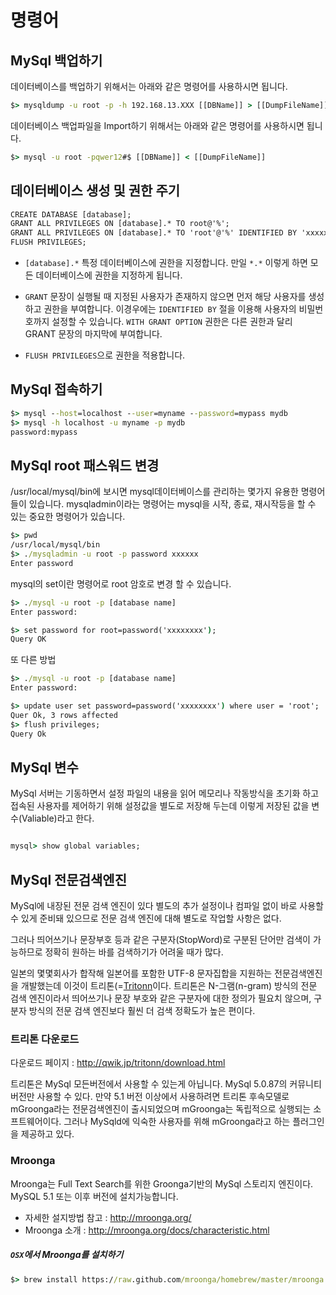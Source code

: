 # 명령어

## MySql 백업하기

데이터베이스를 백업하기 위해서는 아래와 같은 명령어를 사용하시면 됩니다.
```cmd
$> mysqldump -u root -p -h 192.168.13.XXX [[DBName]] > [[DumpFileName]]
```

데이터베이스 백업파일을 Import하기 위해서는 아래와 같은 명령어를 사용하시면 됩니다.
```cmd
$> mysql -u root -pqwer12#$ [[DBName]] < [[DumpFileName]]
```

## 데이터베이스 생성 및 권한 주기

```cmd
CREATE DATABASE [database];
GRANT ALL PRIVILEGES ON [database].* TO root@'%';
GRANT ALL PRIVILEGES ON [database].* TO 'root'@'%' IDENTIFIED BY 'xxxxxx' WITH GRANT OPTION;
FLUSH PRIVILEGES;
```

* `[database].*` 특정 데이터베이스에 권한을 지정합니다. 만일 `*.*` 이렇게 하면 모든 데이터베이스에 권한을 지정하게 됩니다.

* `GRANT` 문장이 실행될 때 지정된 사용자가 존재하지 않으면 먼저 해당 사용자를 생성하고 권한을 부여합니다. 이경우에는 `IDENTIFIED BY` 절을 이용해 사용자의 비밀번호까지 설정할 수 있습니다. `WITH GRANT OPTION` 권한은 다른 권한과 달리 GRANT 문장의 마지막에 부여합니다.

* `FLUSH PRIVILEGES`으로 권한을 적용합니다.

## MySql 접속하기

```cmd
$> mysql --host=localhost --user=myname --password=mypass mydb
$> mysql -h localhost -u myname -p mydb
password:mypass

```

## MySql root 패스워드 변경

/usr/local/mysql/bin에 보시면 mysql데이터베이스를 관리하는 몇가지 유용한 명령어 들이 있습니다.
mysqladmin이라는 명령어는 mysql을 시작, 종료, 재시작등을 할 수 있는 중요한 명령어가 있습니다.

```cmd
$> pwd
/usr/local/mysql/bin
$> ./mysqladmin -u root -p password xxxxxx
Enter password
```
mysql의 set이란 명령어로 root 암호로 변경 할 수 있습니다.

```cmd
$> ./mysql -u root -p [database name]
Enter password:

$> set password for root=password('xxxxxxxx');
Query OK

```

또 다른 방법

```cmd
$> ./mysql -u root -p [database name]
Enter password:

$> update user set password=password('xxxxxxxx') where user = 'root';
Quer Ok, 3 rows affected
$> flush privileges;
Query Ok

```

## MySql 변수

MySql 서버는 기동하면서 설정 파일의 내용을 읽어 메모리나 작동방식을 초기화 하고 접속된 사용자를 제어하기 위해 설정값을 별도로 저장해 두는데  이렇게 저장된 값을 변수(Valiable)라고 한다.

```cmd

mysql> show global variables;
```

## MySql 전문검색엔진

MySql에 내장된 전문 검색 엔진이 있다 별도의 추가 설정이나 컴파일 없이 바로 사용할 수 있게 준비돼 있으므로 전문 검색 엔진에 대해 별도로 작업할 사항은 없다.

그러나 띄어쓰기나 문장부호 등과 같은 구분자(StopWord)로 구분된 단어만 검색이 가능하므로 정확히 원하는 바를 검색하기가 어려울 때가 많다. 

일본의 몇몇회사가 합작해 일본어를 포함한 UTF-8 문자집합을 지원하는 전문검색엔진을 개발했는데 이것이 트리톤(=[Tritonn](http//qwik.jp/tritonn)이다. 트리톤은  N-그램(n-gram) 방식의 전문 검색 엔진이라서 띄어쓰기나 문장 부호와 같은 구분자에 대한 정의가 필요치 않으며, 구분자 방식의 전문 검색 엔진보다 훨씬 더 검색 정확도가 높은 편이다. 

### 트리톤 다운로드

다운로드 페이지 : http://qwik.jp/tritonn/download.html

트리톤은 MySql 모든버전에서 사용할 수 있는게 아닙니다. MySql 5.0.87의 커뮤니티 버전만 사용할 수 있다. 만약 5.1 버전 이상에서 사용하려면 트리톤 후속모델로 mGroonga라는 전문검색엔진이 출시되었으며 mGroonga는 독립적으로 실행되는 소프트웨어이다. 그러나 MySqld에 익숙한 사용자를 위해 mGroonga라고 하는 플러그인을 제공하고 있다.

### Mroonga

Mroonga는 Full Text Search를 위한 Groonga기반의 MySql 스토리지 엔진이다.
MySQL 5.1 또는 이후 버전에 설치가능합니다.

* 자세한 설지방법 참고 :  http://mroonga.org/
* Mroonga 소개 : http://mroonga.org/docs/characteristic.html


##### `OSX`에서 Mroonga를 설치하기

```cmd
$> brew install https://raw.github.com/mroonga/homebrew/master/mroonga.rb --use-homebrew-mysql
```
